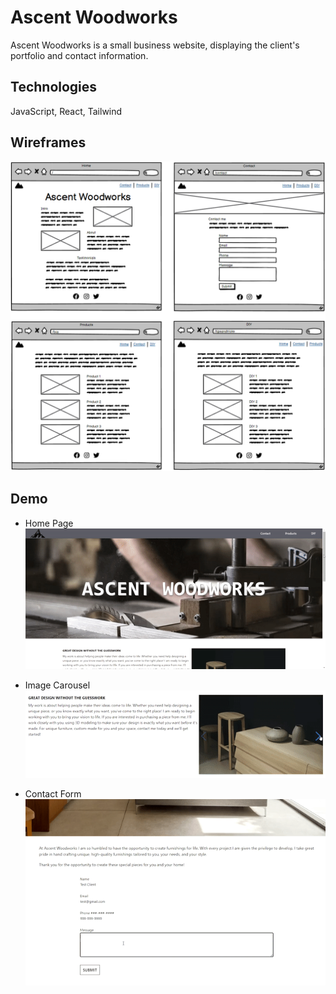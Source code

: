 # Ascent Woodworks
Ascent Woodworks is a small business website, displaying the client's portfolio and contact information. 

## Technologies
JavaScript, React, Tailwind

## Wireframes
![](/docs/Wireframe.png)

## Demo
 - Home Page
![](/docs/Home_gif.gif)

 - Image Carousel
![](/docs/Carousel_gif.gif)

 - Contact Form
![](/docs/Contact_gif.gif)